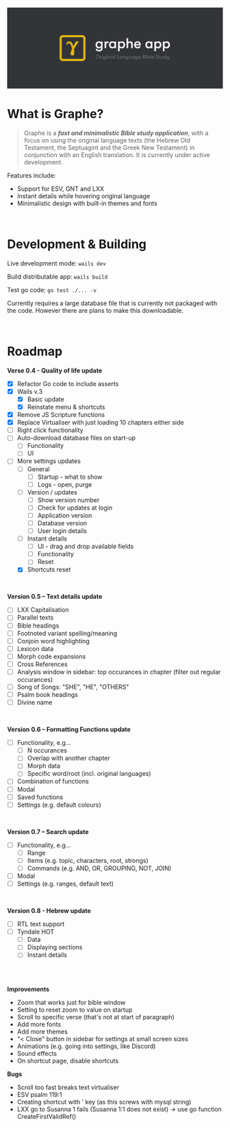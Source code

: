 ![Graphe](https://raw.githubusercontent.com/gabbersonger/graphe-app/main/build/banner.png)
<br />

# What is Graphe?

> Graphe is a **_fast and minimalistic Bible study application_**, with a focus on using the original language texts (the Hebrew Old Testament, the Septuagint and the Greek New Testament) in conjunction with an English translation. It is currently under active development.

Features include:

- Support for ESV, GNT and LXX
- Instant details while hovering original language
- Minimalistic design with built-in themes and fonts

<br/>

# Development & Building

Live development mode: `wails dev`

Build distributable app: `wails build`

Test go code: `go test ./... -v`

Currently requires a large database file that is currently not packaged with the code. However there are plans to make this downloadable.

<br/>

# Roadmap

**Verse 0.4 - Quality of life update**

- [x] Refactor Go code to include asserts
- [x] Wails v.3
  - [x] Basic update
  - [x] Reinstate menu & shortcuts
- [x] Remove JS Scripture functions
- [x] Replace Virtualiser with just loading 10 chapters either side
- [ ] Right click functionality
- [ ] Auto-download database files on start-up
  - [ ] Functionality
  - [ ] UI
- [ ] More settings updates
  - [ ] General
    - [ ] Startup - what to show
    - [ ] Logs - open, purge
  - [ ] Version / updates
    - [ ] Show version number
    - [ ] Check for updates at login
    - [ ] Application version
    - [ ] Database version
    - [ ] User login details
  - [ ] Instant details
    - [ ] UI - drag and drop available fields
    - [ ] Functionality
    - [ ] Reset
  - [x] Shortcuts reset

<br/>

**Version 0.5 – Text details update**

- [ ] LXX Capitalisation
- [ ] Parallel texts
- [ ] Bible headings
- [ ] Footnoted variant spelling/meaning
- [ ] Conjoin word highlighting
- [ ] Lexicon data
- [ ] Morph code expansions
- [ ] Cross References
- [ ] Analysis window in sidebar: top occurances in chapter (filter out regular occurances)
- [ ] Song of Songs: "SHE", "HE", "OTHERS"
- [ ] Psalm book headings
- [ ] Divine name

<br/>

**Version 0.6 – Formatting Functions update**

- [ ] Functionality, e.g...
  - [ ] N occurances
  - [ ] Overlap with another chapter
  - [ ] Morph data
  - [ ] Specific word/root (incl. original languages)
- [ ] Combination of functions
- [ ] Modal
- [ ] Saved functions
- [ ] Settings (e.g. default colours)

<br/>

**Version 0.7 – Search update**

- [ ] Functionality, e.g...
  - [ ] Range
  - [ ] Items (e.g. topic, characters, root, strongs)
  - [ ] Commands (e.g. AND, OR, GROUPING, NOT, JOIN)
- [ ] Modal
- [ ] Settings (e.g. ranges, default text)

<br/>

**Version 0.8 - Hebrew update**

- [ ] RTL text support
- [ ] Tyndale HOT
  - [ ] Data
  - [ ] Displaying sections
  - [ ] Instant details

<br/><br/>

**Improvements**

- Zoom that works just for bible window
- Setting to reset zoom to value on startup
- Scroll to specific verse (that's not at start of paragraph)
- Add more fonts
- Add more themes
- "< Close" button in sidebar for settings at small screen sizes
- Animations (e.g. going into settings, like Discord)
- Sound effects
- On shortcut page, disable shortcuts

**Bugs**

- Scroll too fast breaks text virtualiser
- ESV psalm 119:1
- Creating shortcut with ' key (as this screws with mysql string)
- LXX go to Susanna 1 fails (Susanna 1:1 does not exist) -> use go function CreateFirstValidRef()
